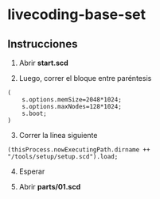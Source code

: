 # livecoding-base-set

## Instrucciones

1. Abrir **start.scd**

2. Luego, correr el bloque entre paréntesis

```SuperCollider
(
	s.options.memSize=2048*1024;
	s.options.maxNodes=128*1024;
	s.boot;
)
```

3. Correr la línea siguiente


```SuperCollider
(thisProcess.nowExecutingPath.dirname ++ "/tools/setup/setup.scd").load;
```

4. Esperar

5. Abrir **parts/01.scd**

